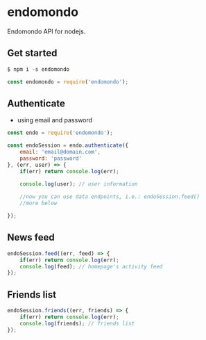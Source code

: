 # endomondo

Endomondo API for nodejs.

## Get started
```js
$ npm i -s endomondo
```

```js
const endomondo = require('endomondo');
```

## Authenticate

- using email and password
```js
const endo = require('endomondo');

const endoSession = endo.authenticate({
    email: 'email@domain.com',
    password: 'password'
}, (err, user) => {
    if(err) return console.log(err);

    console.log(user); // user information
   
    //now you can use data endpoints, i.e.: endoSession.feed()
    //more below

});
```

## News feed
```js
endoSession.feed((err, feed) => {
    if(err) return console.log(err);
    console.log(feed); // homepage's activity feed
});
```

## Friends list
```js
endoSession.friends((err, friends) => {
    if(err) return console.log(err);
    console.log(friends); // friends list
});
```